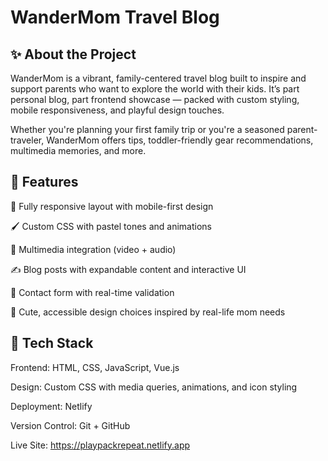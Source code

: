 # WanderMom Travel Blog

## ✨ About the Project
WanderMom is a vibrant, family-centered travel blog built to inspire and support parents who want to explore the world with their kids. It’s part personal blog, part frontend showcase — packed with custom styling, mobile responsiveness, and playful design touches.

Whether you're planning your first family trip or you're a seasoned parent-traveler, WanderMom offers tips, toddler-friendly gear recommendations, multimedia memories, and more.

## 🚀 Features
📱 Fully responsive layout with mobile-first design

🖌️ Custom CSS with pastel tones and animations

🎥 Multimedia integration (video + audio)

✍️ Blog posts with expandable content and interactive UI

💬 Contact form with real-time validation

🌸 Cute, accessible design choices inspired by real-life mom needs

## 🧰 Tech Stack
Frontend: HTML, CSS, JavaScript, Vue.js

Design: Custom CSS with media queries, animations, and icon styling

Deployment: Netlify

Version Control: Git + GitHub

Live Site: https://playpackrepeat.netlify.app

